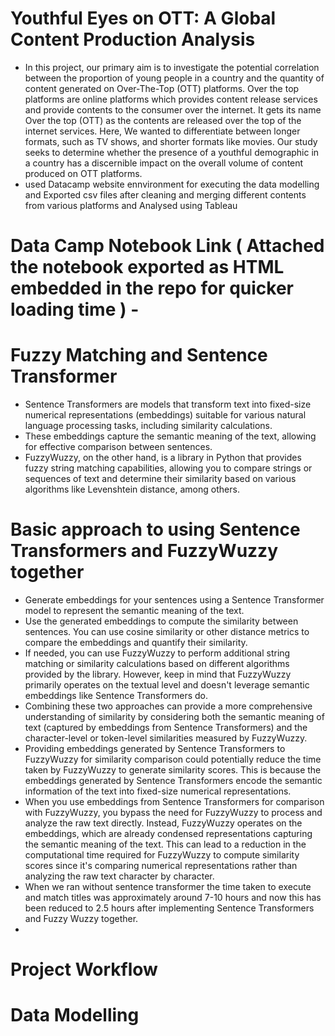 # Youthful Eyes on OTT: A Global Content Production Analysis

- In this project, our primary aim is to investigate the potential correlation between the proportion of young people in a country and the quantity of content generated on Over-The-Top (OTT) platforms. Over the top platforms are online platforms which provides content release services and provide contents to the consumer over the internet. It gets its name Over the top (OTT) as the contents are released over the top of the internet services. Here, We wanted to differentiate between longer formats, such as TV shows, and shorter formats like movies. Our study seeks to determine whether the presence of a youthful demographic in a country has a discernible impact on the overall volume of content produced on OTT platforms.
-  used Datacamp website ennvironment for executing the data modelling and Exported csv files after cleaning and merging different contents from various platforms and Analysed using Tableau


# Data Camp Notebook Link ( Attached the notebook exported as HTML embedded in the repo for quicker loading time ) - 

# Fuzzy Matching and Sentence Transformer
- Sentence Transformers are models that transform text into fixed-size numerical representations (embeddings) suitable for various natural language processing tasks, including similarity calculations.
- These embeddings capture the semantic meaning of the text, allowing for effective comparison between sentences.
- FuzzyWuzzy, on the other hand, is a library in Python that provides fuzzy string matching capabilities, allowing you to compare strings or sequences of text and determine their similarity based on various algorithms like Levenshtein distance, among others.
# Basic approach to using Sentence Transformers and FuzzyWuzzy together
- Generate embeddings for your sentences using a Sentence Transformer model to represent the semantic meaning of the text.
- Use the generated embeddings to compute the similarity between sentences. You can use cosine similarity or other distance metrics to compare the embeddings and quantify their similarity.
- If needed, you can use FuzzyWuzzy to perform additional string matching or similarity calculations based on different algorithms provided by the library. However, keep in mind that FuzzyWuzzy primarily operates on the textual level and doesn't leverage semantic embeddings like Sentence Transformers do.
- Combining these two approaches can provide a more comprehensive understanding of similarity by considering both the semantic meaning of text (captured by embeddings from Sentence Transformers) and the character-level or token-level similarities measured by FuzzyWuzzy.
- Providing embeddings generated by Sentence Transformers to FuzzyWuzzy for similarity comparison could potentially reduce the time taken by FuzzyWuzzy to generate similarity scores. This is because the embeddings generated by Sentence Transformers encode the semantic information of the text into fixed-size numerical representations.
- When you use embeddings from Sentence Transformers for comparison with FuzzyWuzzy, you bypass the need for FuzzyWuzzy to process and analyze the raw text directly. Instead, FuzzyWuzzy operates on the embeddings, which are already condensed representations capturing the semantic meaning of the text. This can lead to a reduction in the computational time required for FuzzyWuzzy to compute similarity scores since it's comparing numerical representations rather than analyzing the raw text character by character.
- When we ran without sentence transformer the time taken to execute and match titles was approximately around 7-10 hours and now this has been reduced to 2.5 hours after implementing Sentence Transformers and Fuzzy Wuzzy together.
- 

# Project Workflow


# Data Modelling







